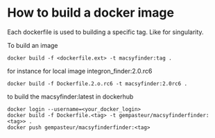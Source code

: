 # How to build a docker image

Each dockerfile is used to building a specific tag.
Like for singularity.

To build an image

    docker build -f <dockerfile.ext> -t macsyfinder:tag .

for instance for local image integron_finder:2.0.rc6

    docker build -f Dockerfile.2.o.rc6 -t macsyfinder:2.0rc6 .
    
to build the macsyfinder:latest in dockerhub 

    docker login --username=<your_docker_login>
    docker build -f Dockerfile.<tag> -t gempasteur/macsyfinderfinder:<tag>> .
    docker push gempasteur/macsyfinderfinder:<tag>
